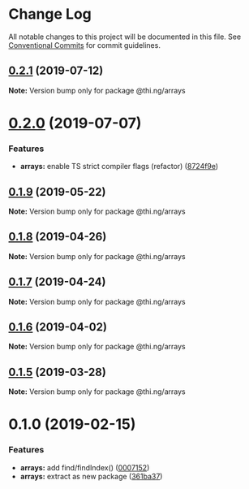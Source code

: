 # Change Log

All notable changes to this project will be documented in this file.
See [Conventional Commits](https://conventionalcommits.org) for commit guidelines.

## [0.2.1](https://github.com/thi-ng/umbrella/compare/@thi.ng/arrays@0.2.0...@thi.ng/arrays@0.2.1) (2019-07-12)

**Note:** Version bump only for package @thi.ng/arrays





# [0.2.0](https://github.com/thi-ng/umbrella/compare/@thi.ng/arrays@0.1.9...@thi.ng/arrays@0.2.0) (2019-07-07)


### Features

* **arrays:** enable TS strict compiler flags (refactor) ([8724f9e](https://github.com/thi-ng/umbrella/commit/8724f9e))





## [0.1.9](https://github.com/thi-ng/umbrella/compare/@thi.ng/arrays@0.1.8...@thi.ng/arrays@0.1.9) (2019-05-22)

**Note:** Version bump only for package @thi.ng/arrays





## [0.1.8](https://github.com/thi-ng/umbrella/compare/@thi.ng/arrays@0.1.7...@thi.ng/arrays@0.1.8) (2019-04-26)

**Note:** Version bump only for package @thi.ng/arrays





## [0.1.7](https://github.com/thi-ng/umbrella/compare/@thi.ng/arrays@0.1.6...@thi.ng/arrays@0.1.7) (2019-04-24)

**Note:** Version bump only for package @thi.ng/arrays





## [0.1.6](https://github.com/thi-ng/umbrella/compare/@thi.ng/arrays@0.1.5...@thi.ng/arrays@0.1.6) (2019-04-02)

**Note:** Version bump only for package @thi.ng/arrays





## [0.1.5](https://github.com/thi-ng/umbrella/compare/@thi.ng/arrays@0.1.4...@thi.ng/arrays@0.1.5) (2019-03-28)

**Note:** Version bump only for package @thi.ng/arrays







# 0.1.0 (2019-02-15)


### Features

* **arrays:** add find/findIndex() ([0007152](https://github.com/thi-ng/umbrella/commit/0007152))
* **arrays:** extract as new package ([361ba37](https://github.com/thi-ng/umbrella/commit/361ba37))
